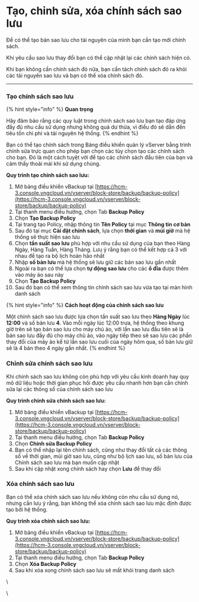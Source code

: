 # Tạo, chỉnh sửa, xóa chính sách sao lưu

Để có thể tạo bản sao lưu cho tài nguyên của mình bạn cần tạo mới chính sách.

Khi yêu cầu sao lưu thay đổi bạn có thể cập nhật lại các chính sách hiện có.

Khi bạn không cần chính sách đó nữa, bạn cần tách chính sách đó ra khỏi các tài nguyên sao lưu và bạn có thể xóa chính sách đó.

***

### **Tạo chính sách sao lưu** <a href="#tao-chinhsua-xoachinhsachsaoluu-taochinhsachsaoluu" id="tao-chinhsua-xoachinhsachsaoluu-taochinhsachsaoluu"></a>

{% hint style="info" %}
**Quan trọng**

Hãy đảm bảo rằng các quy luật trong chính sách sao lưu bạn tạo đáp ứng đầy đủ nhu cầu sử dụng nhưng không quá dư thừa, vì điều đó sẽ dẫn đến tiêu tốn chi phí và tài nguyên hệ thống.
{% endhint %}

Bạn có thể tạo chính sách trong Bảng điều khiển quản lý vServer bằng trình chỉnh sửa trực quan cho phép bạn chọn các tùy chọn tạo các chính sách cho bạn. Đó là một cách tuyệt vời để tạo các chính sách đầu tiên của bạn và cảm thấy thoải mái khi sử dụng chúng.

**Quy trình tạo chính sách sao lưu:**

1. Mở bảng điều khiển vBackup tại [https://hcm-3.console.vngcloud.vn/vserver/block-store/backup/backup-policy](https://hcm-3.console.vngcloud.vn/vserver/block-store/backup/backup-policy)
2. Tại thanh menu điều hướng, chọn Tab **Backup Policy**
3. Chọn **Tạo Backup Policy**
4. Tại trang tạo Policy, nhập thông tin **Tên Policy** tại mục **Thông tin cơ bản**
5. Sau đó tại mục **Cài đặt chính sách**, lựa chọn **thời gian** và **múi giờ** mà hệ thống sẽ thực hiện sao lưu
6. Chọn **tần suất sao lưu** phù hợp với nhu cầu sử dụng của bạn theo Hàng Ngày, Hàng Tuần, Hàng Tháng. Lưu ý rằng bạn có thể kết hợp cả 3 với nhau để tạo ra bộ lịch hoàn hảo nhất
7. Nhập **số bản lưu** mà hệ thống sẽ lưu giữ các bản sao lưu gần nhất
8. Ngoài ra bạn có thể lựa chọn **tự động sao lưu** cho các **ổ đĩa** được thêm vào máy ảo sau này
9. Chọn **Tạo Backup Policy**
10. Sau đó bạn có thể xem thông tin chính sách sao lưu vừa tạo tại màn hình danh sách

{% hint style="info" %}
**Cách hoạt động của chính sách sao lưu**

Một chính sách sao lưu được lựa chọn tần suất sao lưu theo **Hàng Ngày** lúc **12:00** và số bản lưu **4**. Vào mỗi ngày lúc 12:00 trưa, hệ thống theo khung giờ trên sẽ tạo bản sao lưu cho máy chủ ảo, với lần sao lưu đầu tiên sẽ là bản sao lưu đầy đủ cho máy chủ ảo, vào ngày tiếp theo sẽ sao lưu các phần thay đổi của máy ảo kể từ lần sao lưu cuối của ngày hôm qua, số bản lưu giữ sẽ là 4 bản theo 4 ngày gần nhất.
{% endhint %}

### **Chỉnh sửa chính sách sao lưu** <a href="#tao-chinhsua-xoachinhsachsaoluu-chinhsuachinhsachsaoluu" id="tao-chinhsua-xoachinhsachsaoluu-chinhsuachinhsachsaoluu"></a>

Khi chính sách sao lưu không còn phù hợp với yêu cầu kinh doanh hay quy mô dữ liệu hoặc thời gian phục hồi được yêu cầu nhanh hơn bạn cần chỉnh sửa lại các thông số của chính sách sao lưu

**Quy trình chỉnh sửa chính sách sao lưu:**

1. Mở bảng điều khiển vBackup tại [https://hcm-3.console.vngcloud.vn/vserver/block-store/backup/backup-policy](https://hcm-3.console.vngcloud.vn/vserver/block-store/backup/backup-policy)
2. Tại thanh menu điều hướng, chọn Tab **Backup Policy**
3. Chọn **Chỉnh sửa Backup Policy**
4. Bạn có thể nhập lại tên chính sách, cũng như thay đổi tất cả các thông số về thời gian, múi giờ sao lưu, cũng như bộ lịch sao lưu, số bản lưu của Chính sách sao lưu mà bạn muốn cập nhật
5. Sau khi cập nhật xong chính sách hay chọn **Lưu** để thay đổi

### **Xóa chính sách sao lưu** <a href="#tao-chinhsua-xoachinhsachsaoluu-xoachinhsachsaoluu" id="tao-chinhsua-xoachinhsachsaoluu-xoachinhsachsaoluu"></a>

Bạn có thể xóa chính sách sao lưu nếu không còn nhu cầu sử dụng nó, nhưng cần lưu ý rằng, bạn không thể xóa chính sách sao lưu mặc định được tạo bởi hệ thống.

**Quy trình xóa chính sách sao lưu:**

1. Mở bảng điều khiển vBackup tại [https://hcm-3.console.vngcloud.vn/vserver/block-store/backup/backup-policy](https://hcm-3.console.vngcloud.vn/vserver/block-store/backup/backup-policy)
2. Tại thanh menu điều hướng, chọn Tab **Backup Policy**
3. Chọn **Xóa Backup Policy**
4. Sau khi xóa xong chính sách sao lưu sẽ mất khỏi trang danh sách

\


\

